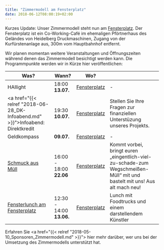 ```yaml
---
title: "Zimmermodell am Fensterplatz"
date: 2018-06-12T08:00:19+02:00
---
```


Kurzes Update: Unser Zimmermodell steht nun am
[Fensterplatz](https://www.openstreetmap.org/node/5576336951). Der
Fensterplatz ist ein Co-Working-Café im ehemaligen Pförtnerhaus des
Geländes von Heidelberg Druckmaschinen, Zugang von der
Kurfürstenanlage aus, 300m vom Hauptbahnhof entfernt.

Wir planen momentan weitere Veranstaltungen und Öffnungszeiten während
denen das Zimmermodell besichtigt werden kann. Die Programmpunkte
werden wir in Kürze hier veröffentlichen:

| Was?                                                                            | Wann?                    | Wo?                                                           |            |
|---------------------------------------------------------------------------------|--------------------------|---------------------------------------------------------------|------------|                       
| HAIlight                                                                        | 18:00  **13.07.**        | [Fensterplatz](https://www.openstreetmap.org/node/5576336951) | -          | 
| <a href="{{< relref "2018-06-28_DK-Infoabend.md" >}}">Infoabend: Direktkredit</a>                   | 19:30  **10.07.**        | [Fensterplatz](https://www.openstreetmap.org/node/5576336951) | Stellen Sie Ihre Fragen zur finanziellen Unterstüzung unseres Projekts. | 
| Geldkompass                                                                     | **09.07.**               | [Fensterplatz](https://www.openstreetmap.org/node/5576336951) | -          |
| [Schmuck aus Müll](https://www.facebook.com/events/861188190735337/)            | 16:00 - 18:00 **22.06**  | [Fensterplatz](https://www.openstreetmap.org/node/5576336951) | Kommt vorbei, bringt euren „eingentlich-viel-zu-schade-zum Wegschmeißen-Müll“ mit und bastelt mit uns! Aus alt mach neu!    |
| [Fensterlunch am Fensterplatz](https://www.fensterplatz-heidelberg.de/#Termine) | 12:30 - 14:00 **13.06.** | [Fensterplatz](https://www.openstreetmap.org/node/5576336951) | Lunch mit Foodtrucks und einem darstellendem Künstler                                                                       |


Erfahren Sie <a href="{{< relref "2018-05-10_Sponsoren_Zimmermodell.md" >}}"> hier</a> mehr darüber, wer uns bei der Umsetzung des Zimmermodells unterstützt hat.
